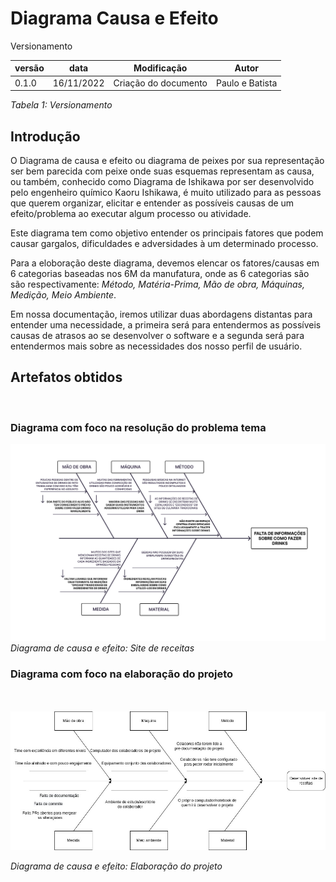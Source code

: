 # Diagrama Causa e Efeito

Versionamento

versão | data | Modificação | Autor
-------|------|-------------|------
0.1.0 | 16/11/2022 | Criação do documento | Paulo e Batista

*Tabela 1: Versionamento*

## Introdução

O Diagrama de causa e efeito ou diagrama de peixes por sua representação ser bem parecida com peixe onde suas esquemas representam as causa, ou também, conhecido como Diagrama de Ishikawa por ser desenvolvido pelo engenheiro químico Kaoru Ishikawa, é muito utilizado para as pessoas que querem organizar, elicitar e entender as possíveis causas de um efeito/problema ao executar algum processo ou atividade.

Este diagrama tem como objetivo entender os principais fatores que podem causar gargalos, dificuldades e adversidades à um determinado processo.

Para a eloboração deste diagrama, devemos elencar os fatores/causas em 6 categorias baseadas nos 6M da manufatura, onde as 6 categorias são são respectivamente: *Método, Matéria-Prima, Mão de obra, Máquinas, Medição, Meio Ambiente*.

Em nossa documentação, iremos utilizar duas abordagens distantas para entender uma necessidade, a primeira será para entendermos as possíveis causas de atrasos ao se desenvolver o software e a segunda será para entendermos mais sobre as necessidades dos nosso perfil de usuário.

## Artefatos obtidos

<br/>

### Diagrama com foco na resolução do problema tema

![Diagrama de causa e efeito](./assets/DiagramaCausaEfeito/diagrama_causa_efeito2.png)
*Diagrama de causa e efeito: Site de receitas*

### Diagrama com foco na elaboração do projeto

<br/>
<br/>

<div align="center">
    <img src="../Base/assets/DiagramaCausaEfeito/diagrama_causa_efeito.jpg">
</div>

*Diagrama de causa e efeito: Elaboração do projeto*